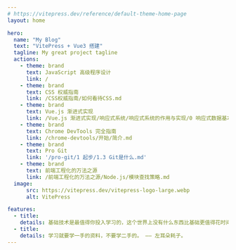 ```yaml
---
# https://vitepress.dev/reference/default-theme-home-page
layout: home

hero:
  name: "My Blog"
  text: "VitePress + Vue3 搭建"
  tagline: My great project tagline
  actions:
    - theme: brand
      text: JavaScript 高级程序设计
      link: /
    - theme: brand
      text: CSS 权威指南
      link: /CSS权威指南/如何看待CSS.md
    - theme: brand
      text: Vue.js 渐进式实现
      link: /Vue.js 渐进式实现/响应式系统/响应式系统的作用与实现/0 响应式数据基本实现.md
    - theme: brand
      text: Chrome DevTools 完全指南
      link: /chrome-devtools/开始/简介.md
    - theme: brand
      text: Pro Git
      link: '/pro-git/1 起步/1.3 Git是什么.md'
    - theme: brand
      text: 前端工程化的万法之源
      link: /前端工程化的万法之源/Node.js/模块查找策略.md
  image:
      src: https://vitepress.dev/vitepress-logo-large.webp
      alt: VitePress

features:
  - title: 
    details: 基础技术是最值得你投入学习的，这个世界上没有什么东西比基础更值得花时间。 —— 左耳朵耗子。
  - title: 
    details: 学习就要学一手的资料，不要学二手的。 —— 左耳朵耗子。
---
```


